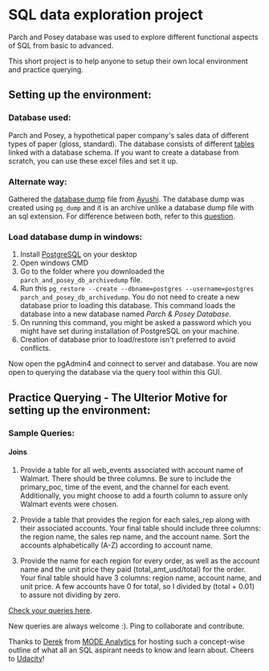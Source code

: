 # SQL data exploration project
Parch and Posey database was used to explore different functional aspects of SQL from basic to advanced.

This short project is to help anyone to setup their own local environment and practice querying. 

## Setting up the environment:
### Database used: 
Parch and Posey, a hypothetical paper company's sales data of different types of paper (gloss, standard). The database consists of different [tables](https://github.com/akshayreddykotha/sql-data-exploration-project/tree/master/data) linked with a database schema. If you want to create a database from scratch, you can use these excel files and set it up.

### Alternate way:
Gathered the [database dump](https://github.com/akshayreddykotha/sql-data-exploration-project/blob/master/parch_and_posey_db_archivedump) file from [Ayushi](https://github.com/ayushi-b). The database dump was created using `pg_dump` and it is an archive unlike a database dump file with an sql extension. For difference between both, refer to this [question](https://stackoverflow.com/questions/2732474/restore-a-postgres-backup-file-using-the-command-line).

### Load database dump in windows:

1. Install [PostgreSQL](https://www.enterprisedb.com/downloads/postgres-postgresql-downloads) on your desktop
2. Open windows CMD
3. Go to the folder where you downloaded the `parch_and_posey_db_archivedump` file.
4. Run this `pg_restore --create --dbname=postgres --username=postgres parch_and_posey_db_archivedump`. You do not need to create a new database prior to loading this database. This command loads the database into a new database named *Parch & Posey Database*.
5. On running this command, you might be asked a password which you might have set during installation of PostgreSQL on your machine.
6. Creation of database prior to load/restore isn't preferred to avoid conflicts.

Now open the pgAdmin4 and connect to server and database. You are now open to querying the database via the query tool within this GUI.

## Practice Querying - The Ulterior Motive for setting up the environment:
### Sample Queries:

#### Joins
1. Provide a table for all web_events associated with account name of Walmart. There should be three columns. Be sure to include the primary_poc, time of the event, and the channel for each event. Additionally, you might choose to add a fourth column to assure only Walmart events were chosen. 

2. Provide a table that provides the region for each sales_rep along with their associated accounts. Your final table should include three columns: the region name, the sales rep name, and the account name. Sort the accounts alphabetically (A-Z) according to account name. 

3. Provide the name for each region for every order, as well as the account name and the unit price they paid (total_amt_usd/total) for the order. Your final table should have 3 columns: region name, account name, and unit price. A few accounts have 0 for total, so I divided by (total + 0.01) to assure not dividing by zero.

[Check your queries here](). 

New queries are always welcome :). Ping to collaborate and contribute.

Thanks to [Derek](https://www.linkedin.com/in/dereksteer/) from [MODE Analytics](https://modeanalytics.com) for hosting such a concept-wise outline of what all an SQL aspirant needs to know and learn about. Cheers to [Udacity](https://classroom.udacity.com)!
